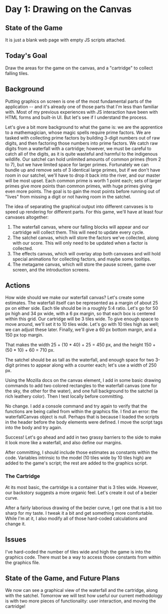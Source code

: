 # Day 1: Drawing on the Canvas

## State of the Game

It is just a blank web page with empty JS scripts attached.

## Today's Goal

Draw the areas for the game on the canvas, and a "cartridge" to collect falling tiles.

## Background

Putting graphics on screen is one of the most fundamental parts of the application -- and it's already one of those parts that I'm less than familiar with. Most of my previous experiences with JS interaction have been with HTML forms and built-in UI. But let's see if I understand the process.

Let's give a bit more background to what the game is: we are the apprentice to a mathemagician, whose magic spells require prime factors. We are tasked with collecting prime factors by building 3-digit numbers out of raw digits, and then factoring those numbers into prime factors. We catch raw digits from a waterfall with a cartridge; however, we must be careful to catch all of the digits, as it is quite wasteful and harmful to the indigenous wildlife. Our satchel can hold unlimited amounts of common primes (from 2 to 7), but we have limited space for larger primes. Fortunately we can bundle up and remove sets of 3 identical large primes, but if we don't have room in our satchel, we'll have to drop it back into the river, and our master will be most upset. Each common prime is worth 1 point each; sets of larger primes give more points than common primes, with huge primes giving even more points. The goal is to gain the most points before running out of "lives" from missing a digit or not having room in the satchel.

The idea of separating the graphical output into different canvases is to speed up rendering for different parts. For this game, we'll have at least four canvases altogether:

1. The waterfall canvas, where our falling blocks will appear and our cartridge will collect them. This will need to update every cycle.
2. The satchel canvas, which will store the factors we've collected, along with our score. This will only need to be updated when a factor is collected.
3. The effects canvas, which will overlay atop both canvases and will hold special animations for collecting factors, and maybe some tooltips.
4. The metagame canvas, which will store the pause screen, game over screen, and the introduction screens.

## Actions

How wide should we make our waterfall canvas? Let's create some estimates. The waterfall itself can be represented as a margin of about 25 px on either side. Each tile should be in a roughly 5:4 ratio. Let's go for 50 px high and 34 px wide, with a 6 px margin, so that each box is centered within this grid. Our cartridge will be 3 tiles wide. To give enough space to move around, we'll set it to 10 tiles wide. Let's go with 10 tiles high as well; we can adjust these later. Finally, we'll give a 60 px bottom margin, and a 150 px top margin.

That makes the width 25 + (10 * 40) + 25 = 450 px, and the height 150 + (50 * 10) + 60 = 710 px.

The satchel should be as tall as the waterfall, and enough space for two 3-digit primes to appear along with a counter each; let's use a width of 250 px.

Using the Mozilla docs on the canvas element, I add in some basic drawing commands to add two colored rectangles to the waterfall canvas (one for the sky, the other for the water), and one full background to the satchel (a rich leathery color). Then I test locally before committing.

No change. I add a console command and try again to verify that the functions are being called from within the graphics file. I find an error: the waterfallCanvas object is null. Perhaps that is because I loaded the scripts in the header before the body elements were defined. I move the script tags into the body and try again.

Success! Let's go ahead and add in two grassy barriers to the side to make it look more like a waterfall, and also define our margins.

After committing, I should include those estimates as constants within the code. Variables intrinsic to the model (10 tiles wide by 10 tiles high) are added to the game's script; the rest are added to the graphics script.

### The Cartridge

At its most basic, the cartridge is a container that is 3 tiles wide. However, our backstory suggests a more organic feel. Let's create it out of a bezier curve.

After a fairly laborious drawing of the bezier curve, I get one that is a bit too sharp for my taste. I tweak it a bit and get something more comfortable. While I'm at it, I also modify all of those hard-coded calculations and change it.

## Issues

I've hard-coded the number of tiles wide and high the game is into the graphics code. There must be a way to access those constants from within the graphics file.

## State of the Game, and Future Plans

We now can see a graphical view of the waterfall and the cartridge, along with the satchel. Tomorrow we will test how useful our current methodology is with two more pieces of functionality: user interaction, and moving the cartridge!